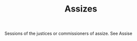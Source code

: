 ---
title: Assizes
letter: A
permalink: "/definitions/bld-assizes.html"
body: Sessions of the justices or commissioners of assize. See Assise
published_at: '2018-07-07'
source: Black's Law Dictionary 2nd Ed (1910)
layout: post
---